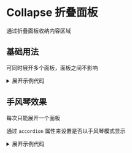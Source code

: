 <script setup>
import Basic from './component/Basic.vue'
import Accordion from './component/Accordion.vue'
</script>

# Collapse 折叠面板

通过折叠面板收纳内容区域

## 基础用法

可同时展开多个面板，面板之间不影响

<div class="example">
 <Basic/>
</div>

<details>
<summary>展开示例代码</summary>

```vue
<template>
 <YDatePicker v-model="dateValue" />
</template>

<script lang="ts" setup>
import { ref } from 'vue';

const dateValue = ref("");

</script>

```

</details>

## 手风琴效果

每次只能展开一个面板

通过 `accordion` 属性来设置是否以手风琴模式显示

<div class="example">
 <Accordion />
</div>

<details>
<summary>展开示例代码</summary>

```vue
<template>
  <YRate v-model="rateValue" color="red"></YRate>
</template>

<script lang="ts" setup>
import { ref } from 'vue';

const rateValue = ref(4);
</script>
```

</details>


